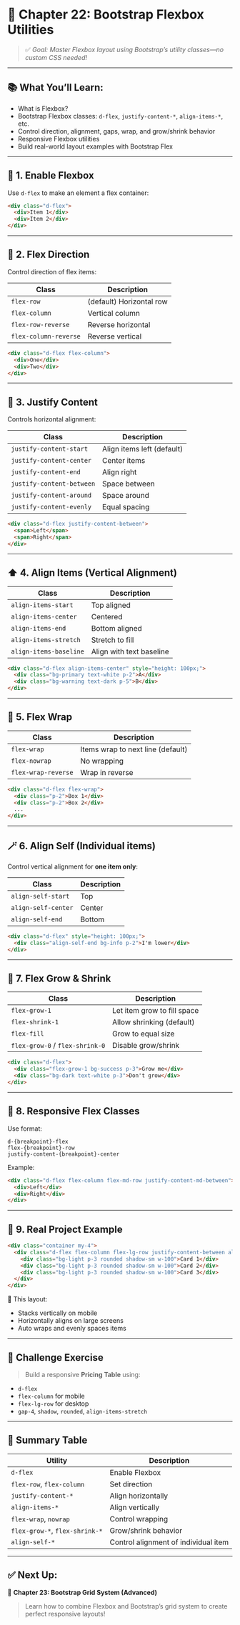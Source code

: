 
# 🎯 Chapter 22: Bootstrap Flexbox Utilities

> ✅ *Goal: Master Flexbox layout using Bootstrap’s utility classes—no custom CSS needed!*

---

## 📚 What You’ll Learn:

* What is Flexbox?
* Bootstrap Flexbox classes: `d-flex`, `justify-content-*`, `align-items-*`, etc.
* Control direction, alignment, gaps, wrap, and grow/shrink behavior
* Responsive Flexbox utilities
* Build real-world layout examples with Bootstrap Flex

---

## 🔧 1. Enable Flexbox

Use `d-flex` to make an element a flex container:

```html
<div class="d-flex">
  <div>Item 1</div>
  <div>Item 2</div>
</div>
```

---

## 🧭 2. Flex Direction

Control direction of flex items:

| Class                 | Description              |
| --------------------- | ------------------------ |
| `flex-row`            | (default) Horizontal row |
| `flex-column`         | Vertical column          |
| `flex-row-reverse`    | Reverse horizontal       |
| `flex-column-reverse` | Reverse vertical         |

```html
<div class="d-flex flex-column">
  <div>One</div>
  <div>Two</div>
</div>
```

---

## 🎯 3. Justify Content

Controls horizontal alignment:

| Class                     | Description                |
| ------------------------- | -------------------------- |
| `justify-content-start`   | Align items left (default) |
| `justify-content-center`  | Center items               |
| `justify-content-end`     | Align right                |
| `justify-content-between` | Space between              |
| `justify-content-around`  | Space around               |
| `justify-content-evenly`  | Equal spacing              |

```html
<div class="d-flex justify-content-between">
  <span>Left</span>
  <span>Right</span>
</div>
```

---

## ⬆️ 4. Align Items (Vertical Alignment)

| Class                  | Description              |
| ---------------------- | ------------------------ |
| `align-items-start`    | Top aligned              |
| `align-items-center`   | Centered                 |
| `align-items-end`      | Bottom aligned           |
| `align-items-stretch`  | Stretch to fill          |
| `align-items-baseline` | Align with text baseline |

```html
<div class="d-flex align-items-center" style="height: 100px;">
  <div class="bg-primary text-white p-2">A</div>
  <div class="bg-warning text-dark p-5">B</div>
</div>
```

---

## 🔁 5. Flex Wrap

| Class               | Description                       |
| ------------------- | --------------------------------- |
| `flex-wrap`         | Items wrap to next line (default) |
| `flex-nowrap`       | No wrapping                       |
| `flex-wrap-reverse` | Wrap in reverse                   |

```html
<div class="d-flex flex-wrap">
  <div class="p-2">Box 1</div>
  <div class="p-2">Box 2</div>
  ...
</div>
```

---

## 🪄 6. Align Self (Individual items)

Control vertical alignment for **one item only**:

| Class               | Description |
| ------------------- | ----------- |
| `align-self-start`  | Top         |
| `align-self-center` | Center      |
| `align-self-end`    | Bottom      |

```html
<div class="d-flex" style="height: 100px;">
  <div class="align-self-end bg-info p-2">I'm lower</div>
</div>
```

---

## 📏 7. Flex Grow & Shrink

| Class                           | Description                 |
| ------------------------------- | --------------------------- |
| `flex-grow-1`                   | Let item grow to fill space |
| `flex-shrink-1`                 | Allow shrinking (default)   |
| `flex-fill`                     | Grow to equal size          |
| `flex-grow-0` / `flex-shrink-0` | Disable grow/shrink         |

```html
<div class="d-flex">
  <div class="flex-grow-1 bg-success p-3">Grow me</div>
  <div class="bg-dark text-white p-3">Don't grow</div>
</div>
```

---

## 🔄 8. Responsive Flex Classes

Use format:

```
d-{breakpoint}-flex
flex-{breakpoint}-row
justify-content-{breakpoint}-center
```

Example:

```html
<div class="d-flex flex-column flex-md-row justify-content-md-between">
  <div>Left</div>
  <div>Right</div>
</div>
```

---

## 🧱 9. Real Project Example

```html
<div class="container my-4">
  <div class="d-flex flex-column flex-lg-row justify-content-between align-items-center gap-3">
    <div class="bg-light p-3 rounded shadow-sm w-100">Card 1</div>
    <div class="bg-light p-3 rounded shadow-sm w-100">Card 2</div>
    <div class="bg-light p-3 rounded shadow-sm w-100">Card 3</div>
  </div>
</div>
```

🧠 This layout:

* Stacks vertically on mobile
* Horizontally aligns on large screens
* Auto wraps and evenly spaces items

---

## 🎯 Challenge Exercise

> Build a responsive **Pricing Table** using:

* `d-flex`
* `flex-column` for mobile
* `flex-lg-row` for desktop
* `gap-4`, `shadow`, `rounded`, `align-items-stretch`

---

## 🧾 Summary Table

| Utility                        | Description                          |
| ------------------------------ | ------------------------------------ |
| `d-flex`                       | Enable Flexbox                       |
| `flex-row`, `flex-column`      | Set direction                        |
| `justify-content-*`            | Align horizontally                   |
| `align-items-*`                | Align vertically                     |
| `flex-wrap`, `nowrap`          | Control wrapping                     |
| `flex-grow-*`, `flex-shrink-*` | Grow/shrink behavior                 |
| `align-self-*`                 | Control alignment of individual item |

---

## ✅ Next Up:

📘 **Chapter 23: Bootstrap Grid System (Advanced)**

> Learn how to combine Flexbox and Bootstrap’s grid system to create perfect responsive layouts!
